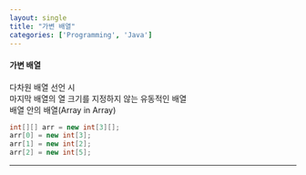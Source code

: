 ```yaml
---
layout: single
title: "가변 배열"
categories: ['Programming', 'Java']
---
```

   
#### 가변 배열
다차원 배열 선언 시   
마지막 배열의 열 크기를 지정하지 않는 유동적인 배열   
배열 안의 배열(Array in Array)   

``` java
int[][] arr = new int[3][];
arr[0] = new int[3];
arr[1] = new int[2];
arr[2] = new int[5];
```   
   
***